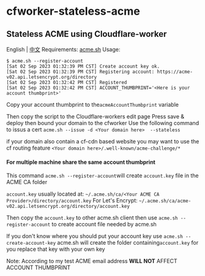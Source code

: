 # cfworker-stateless-acme

## Stateless ACME using Cloudflare-worker
English | [中文](https://github.com/lietblue/cfworker-stateless-acme/blob/main/README.zh-CN.md)
Requirements: [acme.sh](https://github.com/acmesh-official/acme.sh)
Usage:
```
$ acme.sh --register-account
[Sat 02 Sep 2023 01:32:39 PM CST] Create account key ok.
[Sat 02 Sep 2023 01:32:39 PM CST] Registering account: https://acme-v02.api.letsencrypt.org/directory
[Sat 02 Sep 2023 01:32:42 PM CST] Registered
[Sat 02 Sep 2023 01:32:42 PM CST] ACCOUNT_THUMBPRINT='<Here is your account thumbprint>'
```
Copy your account thumbprint to the`acmeAccountThumbprint` variable

Then copy the script to the Cloudflare-workers edit page
Press save & deploy then bound your domain to the cfworker
Use the following command to issus a cert
`acme.sh --issue -d <Your domain here>  --stateless`

if your domain also contain a cf-cdn based website you may want to use the cf routing feature
`<Your domain here>/.well-known/acme-challenge/*`

#### For multiple machine share the same account thumbprint
This command `acme.sh --register-account`will create `account.key` file in the ACME CA folder

`account.key` usually located at:
`~/.acme.sh/ca/<Your ACME CA Provider>/directory/account.key`
For Let's Encrypt:
`~/.acme.sh/ca/acme-v02.api.letsencrypt.org/directory/account.key`

Then copy the `account.key` to other acme.sh client then use `acme.sh --register-account` to create account file needed by acme.sh

If you don't know where you should put your account key 
use `acme.sh --create-account-key` acme.sh will create the folder containing`account.key` for you replace that key with your own key

Note: According to my test ACME email address **WILL NOT** AFFECT ACCOUNT THUMBPRINT
